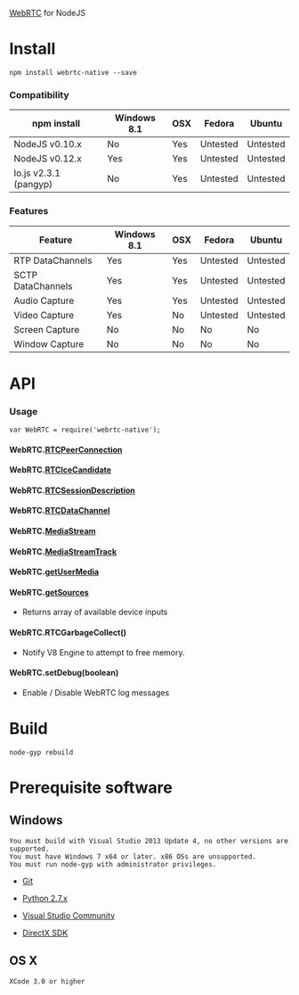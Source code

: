 [WebRTC](http://en.wikipedia.org/wiki/WebRTC) for NodeJS

# Install

````
npm install webrtc-native --save
````

### Compatibility

| npm install           | Windows 8.1 | OSX | Fedora   | Ubuntu   |
|-----------------------|-------------|-----|----------|----------|
| NodeJS v0.10.x        | No          | Yes | Untested | Untested |
| NodeJS v0.12.x        | Yes         | Yes | Untested | Untested |
| Io.js v2.3.1 (pangyp) | No          | Yes | Untested | Untested |

### Features

| Feature           | Windows 8.1 | OSX | Fedora   | Ubuntu   |
|-------------------|-------------|-----|----------|----------|
| RTP DataChannels  | Yes         | Yes | Untested | Untested |
| SCTP DataChannels | Yes         | Yes | Untested | Untested |
| Audio Capture     | Yes         | Yes | Untested | Untested |
| Video Capture     | Yes         | No  | Untested | Untested |
| Screen Capture    | No          | No  | No       | No       |
| Window Capture    | No          | No  | No       | No       |

# API
### Usage

````
var WebRTC = require('webrtc-native');
````

#### WebRTC.[RTCPeerConnection](https://developer.mozilla.org/en-US/docs/Web/API/RTCPeerConnection)

#### WebRTC.[RTCIceCandidate](https://developer.mozilla.org/en-US/docs/Web/API/RTCPeerConnectionIceEvent)

#### WebRTC.[RTCSessionDescription](https://developer.mozilla.org/en-US/docs/Web/API/RTCSessionDescription)

#### WebRTC.[RTCDataChannel](https://developer.mozilla.org/en-US/docs/Web/API/RTCDataChannel)

#### WebRTC.[MediaStream](https://developer.mozilla.org/en-US/docs/Web/API/MediaStream)

#### WebRTC.[MediaStreamTrack](https://developer.mozilla.org/en-US/docs/Web/API/MediaStreamTrack)

#### WebRTC.[getUserMedia](https://developer.mozilla.org/en-US/docs/Web/API/Navigator/getUserMedia)

#### WebRTC.[getSources](http://simpl.info/getusermedia/sources/index.html)

- Returns array of available device inputs

#### WebRTC.RTCGarbageCollect()

- Notify V8 Engine to attempt to free memory.

#### WebRTC.setDebug(boolean)

- Enable / Disable WebRTC log messages

# Build

````
node-gyp rebuild
````

# Prerequisite software
## Windows

````
You must build with Visual Studio 2013 Update 4, no other versions are supported.
You must have Windows 7 x64 or later. x86 OSs are unsupported.
You must run node-gyp with administrator privileges.
````
- [Git](http://git-scm.com/)

- [Python 2.7.x](https://www.python.org/downloads/)

- [Visual Studio Community](https://www.visualstudio.com/products/visual-studio-community-vs)

- [DirectX SDK](https://www.microsoft.com/en-us/download/details.aspx?id=6812)

## OS X
````
XCode 3.0 or higher
````
